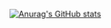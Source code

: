 [![Anurag's GitHub stats](https://github-readme-stats.vercel.app/api?username=KiisterPlaster&show_icons=true&theme=codeSTACKr&count_private=true&hide=)](https://github.com/KiisterPlaster/github-readme-stats)
